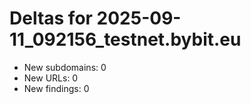 # Deltas for 2025-09-11_092156_testnet.bybit.eu
- New subdomains: 0
- New URLs: 0
- New findings: 0
